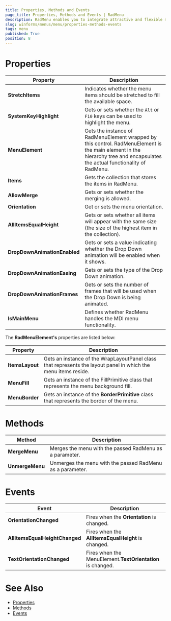 ```yaml
---
title: Properties, Methods and Events
page_title: Properties, Methods and Events | RadMenu
description: RadMenu enables you to integrate attractive and flexible menus on Forms within your Windows applications.
slug: winforms/menus/menu/properties-methods-events
tags: menu
published: True
position: 8 
---
```


# Properties

|Property|Description|
|----|----|
|**StretchItems**|Indicates whether the menu items should be stretched to fill the available space.|
|**SystemKeyHighlight**|Gets or sets whether the `Alt` or `F10` keys can be used to highlight the menu.|
|**MenuElement**|Gets the instance of RadMenuElement wrapped by this control. RadMenuElement is the main element in the hierarchy tree and encapsulates the actual functionality of RadMenu.|
|**Items**|Gets the collection that stores the items in RadMenu.|
|**AllowMerge**|Gets or sets whether the merging is allowed.|
|**Orientation**|Get or sets the menu orientation.|
|**AllItemsEqualHeight**|Gets or sets whether all items will appear with the same size (the size of the highest item in the collection).|
|**DropDownAnimationEnabled**|Gets or sets a value indicating whether the Drop Down animation will be enabled when it shows.|
|**DropDownAnimationEasing**|Gets or sets the type of the Drop Down animation.|
|**DropDownAnimationFrames**|Gets or sets the number of frames that will be used when the Drop Down is being animated.|
|**IsMainMenu**|Defines whether RadMenu handles the MDI menu functionality.|

The **RadMenuElement's** properties are listed below:

|Property|Description|
|----|----|
|**ItemsLayout**|Gets an instance of the WrapLayoutPanel class that represents the layout panel in which the menu items reside.|
|**MenuFill**|Gets an instance of the FillPrimitive class that represents the menu background fill.|
|**MenuBorder**|Gets an instance of the **BorderPrimitive** class that represents the border of the menu.|

# Methods

|Method|Description|
|----|----|
|**MergeMenu**|Merges the menu with the passed RadMenu as a parameter.|
|**UnmergeMenu**|Unmerges the menu with the passed RadMenu as a parameter.|

# Events

|Event|Description|
|----|----|
|**OrientationChanged**|Fires when the **Orientation** is changed.|
|**AllItemsEqualHeightChanged**|Fires when the **AllItemsEqualHeight** is changed.|
|**TextOrientationChanged**|Fires when the MenuElement.**TextOrientation** is changed.|


# See Also

* [Properties](http://docs.telerik.com/devtools/winforms/api/html/properties_t_telerik_wincontrols_ui_radmenu.htm)
* [Methods](http://docs.telerik.com/devtools/winforms/api/html/methods_t_telerik_wincontrols_ui_radmenu.htm)
* [Events](http://docs.telerik.com/devtools/winforms/api/html/events_t_telerik_wincontrols_ui_radmenu.htm)
